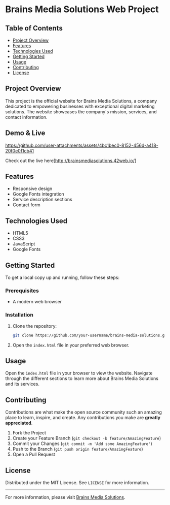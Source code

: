 # Brains Media Solutions Web Project

## Table of Contents
- [Project Overview](#project-overview)
- [Features](#features)
- [Technologies Used](#technologies-used)
- [Getting Started](#getting-started)
- [Usage](#usage)
- [Contributing](#contributing)
- [License](#license)

## Project Overview
This project is the official website for Brains Media Solutions, a company dedicated to empowering businesses with exceptional digital marketing solutions. The website showcases the company's mission, services, and contact information.

## Demo & Live


https://github.com/user-attachments/assets/4bc1bec0-8152-456d-a418-20f0e0f1cb41



Check out the live here[http://brainsmediasolutions.42web.io/]

## Features
- Responsive design
- Google Fonts integration
- Service description sections
- Contact form 

## Technologies Used
- HTML5
- CSS3
- JavaScript
- Google Fonts

## Getting Started
To get a local copy up and running, follow these steps:

### Prerequisites
- A modern web browser

### Installation
1. Clone the repository:
    ```sh
    git clone https://github.com/your-username/brains-media-solutions.git
    ```

2. Open the `index.html` file in your preferred web browser.

## Usage
Open the `index.html` file in your browser to view the website. Navigate through the different sections to learn more about Brains Media Solutions and its services.

## Contributing
Contributions are what make the open source community such an amazing place to learn, inspire, and create. Any contributions you make are **greatly appreciated**.

1. Fork the Project
2. Create your Feature Branch (`git checkout -b feature/AmazingFeature`)
3. Commit your Changes (`git commit -m 'Add some AmazingFeature'`)
4. Push to the Branch (`git push origin feature/AmazingFeature`)
5. Open a Pull Request

## License
Distributed under the MIT License. See `LICENSE` for more information.

---

For more information, please visit [Brains Media Solutions](https://www.brainsmedia.com).
